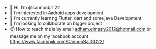 - 👋 Hi, I’m @cannonball22
- 👀 I’m interested in Android apps development
- 🌱 I’m currently learning Flutter, dart and some java Development
- 💞️ I’m looking to collaborate on bigger project 
- 📫 How to reach me is 
by email
adham.elmasry2012@hotmail.com
or message me on my facebook account
https://www.facebook.com/CannonBallGG22/

<!---
cannonball22/cannonball22 is a ✨ special ✨ repository because its `README.md` (this file) appears on your GitHub profile.
You can click the Preview link to take a look at your changes.
--->
